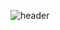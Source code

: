 ![header](https://capsule-render.vercel.app/api?type=blur&height=300&color=gradient&text=Hi!%20I'm%20abluehour&fontColor=d6ace6&fontAlignY=50&descAlignY=65&fontSize=60)
